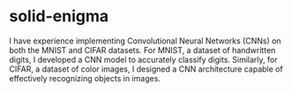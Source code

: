 # solid-enigma
I have experience implementing Convolutional Neural Networks (CNNs) on both the MNIST and CIFAR datasets. For MNIST, a dataset of handwritten digits, I developed a CNN model to accurately classify digits. Similarly, for CIFAR, a dataset of color images, I designed a CNN architecture capable of effectively recognizing objects in images.
